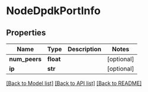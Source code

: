 # NodeDpdkPortInfo

## Properties
Name | Type | Description | Notes
------------ | ------------- | ------------- | -------------
**num_peers** | **float** |  | [optional] 
**ip** | **str** |  | [optional] 

[[Back to Model list]](../README.md#documentation-for-models) [[Back to API list]](../README.md#documentation-for-api-endpoints) [[Back to README]](../README.md)

